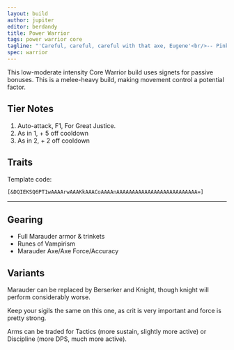 ```yaml
---
layout: build
author: jupiter
editor: berdandy
title: Power Warrior
tags: power warrior core
tagline: "'Careful, careful, careful with that axe, Eugene'<br/>-- Pink Floyd"
spec: warrior
---
```


This low-moderate intensity Core Warrior build uses signets for passive bonuses. This is a melee-heavy build, making movement control a potential factor.

## Tier Notes

1. Auto-attack, F1, For Great Justice.
2. As in 1, + 5 off cooldown
3. As in 2, + 2 off cooldown

## Traits

Template code:

`[&DQIEKSQ6PT1wAAAArwAAAKkAAACoAAAAnAAAAAAAAAAAAAAAAAAAAAAAAAA=]`

---

<div
  data-armory-embed='skills'
  data-armory-ids='14389,14410,14404,14403,14355'
>
</div>
<div
  data-armory-embed='specializations'
  data-armory-ids='4,36,61'
  data-armory-4-traits='1447,1338,1454'
  data-armory-36-traits='1344,1316,1707'
  data-armory-61-traits='2107,2095,2060'
>
</div>
<script async src='https://unpkg.com/armory-embeds@^0.x.x/armory-embeds.js'></script>

## Gearing

- Full Marauder armor & trinkets
- Runes of Vampirism
- Marauder Axe/Axe Force/Accuracy

## Variants

Marauder can be replaced by Berserker and Knight, though knight will perform considerably worse.

Keep your sigils the same on this one, as crit is very important and force is pretty strong.

Arms can be traded for Tactics (more sustain, slightly more active) or Discipline (more DPS, much more active).

